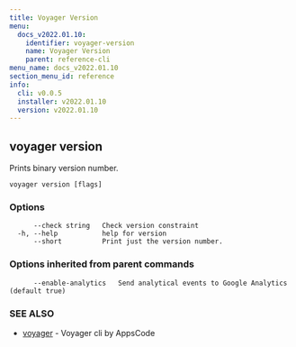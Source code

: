 ```yaml
---
title: Voyager Version
menu:
  docs_v2022.01.10:
    identifier: voyager-version
    name: Voyager Version
    parent: reference-cli
menu_name: docs_v2022.01.10
section_menu_id: reference
info:
  cli: v0.0.5
  installer: v2022.01.10
  version: v2022.01.10
---
```


## voyager version

Prints binary version number.

```
voyager version [flags]
```

### Options

```
      --check string   Check version constraint
  -h, --help           help for version
      --short          Print just the version number.
```

### Options inherited from parent commands

```
      --enable-analytics   Send analytical events to Google Analytics (default true)
```

### SEE ALSO

* [voyager](/docs/v2022.01.10/reference/cli/voyager)	 - Voyager cli by AppsCode

